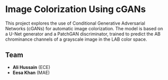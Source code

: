 # Image Colorization Using cGANs

This project explores the use of Conditional Generative Adversarial Networks (cGANs) for automatic image colorization. The model is based on a U-Net generator and a PatchGAN discriminator, trained to predict the AB chrominance channels of a grayscale image in the LAB color space.

## Team
- **Ali Hussain** (ECE)
- **Eesa Khan** (MAE)



